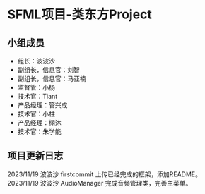 # SFML项目-类东方Project

## 小组成员  

- 组长：波波沙
- 副组长，信息官：刘智
- 副组长，信息官：马亚楠
- 监督管：小杨
- 技术官：Tiant
- 产品经理：管兴成
- 技术官：小柱
- 产品经理：栩沐
- 技术官：朱学能  

## 项目更新日志

2023/11/19 波波沙 firstcommit 上传已经完成的框架，添加README。
2023/11/19 波波沙 AudioManager 完成音频管理类，完善主菜单。
